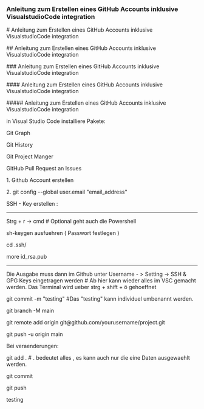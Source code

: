 <h3> Anleitung zum Erstellen eines GitHub Accounts inklusive VisualstudioCode integration</h3>
# Anleitung zum Erstellen eines GitHub Accounts inklusive VisualstudioCode integration<p>
## Anleitung zum Erstellen eines GitHub Accounts inklusive VisualstudioCode integration<p>
### Anleitung zum Erstellen eines GitHub Accounts inklusive VisualstudioCode integration<p>
#### Anleitung zum Erstellen eines GitHub Accounts inklusive VisualstudioCode integration<p>
##### Anleitung zum Erstellen eines GitHub Accounts inklusive VisualstudioCode integration<p>

in Visual Studio Code installiere Pakete:
<p>
Git Graph<p>
Git History<p>
Git Project Manger<p>
GitHub Pull Request an Issues<p>
<p>
1. Github Account erstellen
<p>
<p>
2. git config --global user.email "email_address"
<p>
<p>
SSH - Key erstellen : 
<p>
<hr>
Strg + r -> cmd # Optional geht auch die Powershell
<p>
sh-keygen ausfuehren ( Passwort festlegen )
<p> cd .ssh/
<p> more id_rsa.pub
<hr>
<p> Die Ausgabe muss dann im Github unter Username - > Setting -> SSH & GPG Keys eingetragen werden
# Ab hier kann wieder alles im VSC gemacht werden. Das Terminal wird ueber  strg + shift + ö gehoeffnet
<p> git commit -m "testing" #Das "testing" kann individuel umbenannt werden.
<p> git branch -M main
<p> git remote add origin git@github.com/yourusername/project.git
<p> git push -u origin main
<p>
<p>Bei veraenderungen:
<p>git add . # . bedeutet alles , es kann auch nur die eine Daten ausgewaehlt werden.
<p>git commit
<p>git push
<p>testing